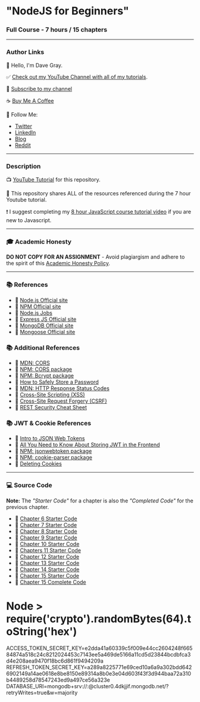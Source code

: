 # "NodeJS for Beginners"

### Full Course - 7 hours / 15 chapters

---

### Author Links

👋 Hello, I'm Dave Gray.

✅ [Check out my YouTube Channel with all of my tutorials](https://www.youtube.com/DaveGrayTeachesCode).

🚩 [Subscribe to my channel](https://bit.ly/3nGHmNn)

☕ [Buy Me A Coffee](https://buymeacoffee.com/DaveGray)

🚀 Follow Me:

- [Twitter](https://twitter.com/yesdavidgray)
- [LinkedIn](https://www.linkedin.com/in/davidagray/)
- [Blog](https://yesdavidgray.com)
- [Reddit](https://www.reddit.com/user/DaveOnEleven)

---

### Description

📺 [YouTube Tutorial](https://youtu.be/f2EqECiTBL8) for this repository.

🚀 This repository shares ALL of the resources referenced during the 7 hour Youtube tutorial.

❗ I suggest completing my [8 hour JavaScript course tutorial video](https://youtu.be/EfAl9bwzVZk) if you are new to Javascript.

---

### 🎓 Academic Honesty

**DO NOT COPY FOR AN ASSIGNMENT** - Avoid plagiargism and adhere to the spirit of this [Academic Honesty Policy](https://www.freecodecamp.org/news/academic-honesty-policy/).

---

### 📚 References

- 🔗 [Node.js Official site](https://nodejs.org/)
- 🔗 [NPM Official site](https://www.npmjs.com/)
- 🔗 [Node.js Jobs](https://www.ziprecruiter.com/candidate/search?search=node&location=)
- 🔗 [Express JS Official site](https://expressjs.com/)
- 🔗 [MongoDB Official site](https://www.mongodb.com/)
- 🔗 [Mongoose Official site](https://mongoosejs.com/)

### 📚 Additional References

- 🔗 [MDN: CORS](https://developer.mozilla.org/en-US/docs/Web/HTTP/CORS)
- 🔗 [NPM: CORS package](https://www.npmjs.com/package/cors)
- 🔗 [NPM: Bcrypt package](https://www.npmjs.com/package/bcrypt)
- 🔗 [How to Safely Store a Password](https://codahale.com/how-to-safely-store-a-password/)
- 🔗 [MDN: HTTP Response Status Codes](https://developer.mozilla.org/en-US/docs/Web/HTTP/Status)
- 🔗 [Cross-Site Scripting (XSS)](https://owasp.org/www-community/attacks/xss/)
- 🔗 [Cross-Site Request Forgery (CSRF)](https://owasp.org/www-community/attacks/csrf)
- 🔗 [REST Security Cheat Sheet](https://cheatsheetseries.owasp.org/cheatsheets/REST_Security_Cheat_Sheet.html)

### 📚 JWT & Cookie References

- 🔗 [Intro to JSON Web Tokens](https://jwt.io/introduction)
- 🔗 [All You Need to Know About Storing JWT in the Frontend](https://dev.to/cotter/localstorage-vs-cookies-all-you-need-to-know-about-storing-jwt-tokens-securely-in-the-front-end-15id)
- 🔗 [NPM: jsonwebtoken package](https://www.npmjs.com/package/jsonwebtoken)
- 🔗 [NPM: cookie-parser package](https://www.npmjs.com/package/cookie-parser)
- 🔗 [Deleting Cookies](http://expressjs.com/en/api.html#res.clearCookie)

---

### 💻 Source Code

**Note:** The _"Starter Code"_ for a chapter is also the _"Completed Code"_ for the previous chapter.

- 🔗 [Chapter 6 Starter Code](https://github.com/gitdagray/nodejs_web_server)
- 🔗 [Chapter 7 Starter Code](https://github.com/gitdagray/express_intro)
- 🔗 [Chapter 8 Starter Code](https://github.com/gitdagray/express_middleware)
- 🔗 [Chapter 9 Starter Code](https://github.com/gitdagray/express_routers)
- 🔗 [Chapter 10 Starter Code](https://github.com/gitdagray/express_mvc)
- 🔗 [Chapters 11 Starter Code](https://github.com/gitdagray/user_auth)
- 🔗 [Chapter 12 Starter Code](https://github.com/gitdagray/express_jwt)
- 🔗 [Chapter 13 Starter Code](https://github.com/gitdagray/express_user_roles)
- 🔗 [Chapter 14 Starter Code](https://github.com/gitdagray/mongodb_mongoose_intro)
- 🔗 [Chapter 15 Starter Code](https://github.com/gitdagray/mongodb_mongoose_models)
- 🔗 [Chapter 15 Complete Code](https://github.com/gitdagray/mongo_async_crud)

# Node > require('crypto').randomBytes(64).toString('hex')

ACCESS_TOKEN_SECRET_KEY=e2dda41a60339c5f009e44cc2604248f66584874a518c24c8212024453c7143ee5a469de5166a11cd5d23844bcdbfca3d4e208aea9470f18bc6d861f9494209a
REFRESH_TOKEN_SECRET_KEY=a289a8225771e69ced10a6a9a302bdd6426902149a14ae0618e8be8150e89314a8b0e3e04d603f43f3d944baa72a310b4489258d78547243ed9a497ce56a323e
DATABASE_URI=mongodb+srv://<USER>:<PWD>@cluster0.4dkjjif.mongodb.net/<DATABASE>?retryWrites=true&w=majority
